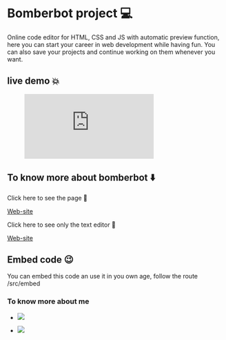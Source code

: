 # Bomberbot project :computer:

Online code editor for HTML, CSS and JS with automatic preview function, here you can start your career in web development while having fun. You can also save your projects and continue working on them whenever you want.

## live demo :boom:

<figure class="video_container">
  <iframe src="https://www.youtube.com/watch?app=desktop&v=7LnMswlAfwg" frameborder="0" allowfullscreen="true"> </iframe>
</figure>

## To know more about bomberbot :arrow_down:

Click here to see the page :checkered_flag:

[Web-site](https://bomberbot-project-frontend.vercel.app/"code-skills")

Click here to see only the text editor :rocket:

[Web-site](https://bomberbot-project-frontend.vercel.app/TextEditor/"code-skills")

## Embed code :wink:

You can embed this code an use it in you own age, follow the route /src/embed

### To know more about me

- <a href="https://twitter.com/NaranjoSteffany"><img src="https://img.shields.io/badge/Twitter-1DA1F2?style=for-the-badge&logo=twitter&logoColor=white"/></a>

- <a href="https://www.linkedin.com/in/steffany-naranjo-vargas"><img src="https://img.shields.io/badge/LinkedIn-0077B5?style=for-the-badge&logo=linkedin&logoColor=white"/></a>

